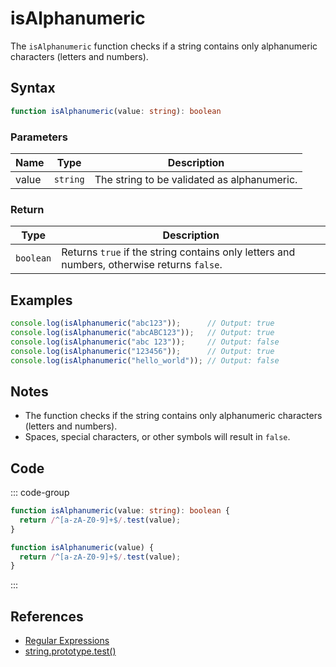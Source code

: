 # isAlphanumeric

The `isAlphanumeric` function checks if a string contains only alphanumeric characters (letters and numbers).

## Syntax

```typescript
function isAlphanumeric(value: string): boolean
```

### Parameters

| Name | Type     | Description                                  |
|------|----------|----------------------------------------------|
| value  | `string` | The string to be validated as alphanumeric. |

### Return

| Type     | Description                                  |
|----------|----------------------------------------------|
| `boolean` | Returns `true` if the string contains only letters and numbers, otherwise returns `false`. |

## Examples

```typescript
console.log(isAlphanumeric("abc123"));      // Output: true
console.log(isAlphanumeric("abcABC123"));   // Output: true
console.log(isAlphanumeric("abc 123"));     // Output: false
console.log(isAlphanumeric("123456"));      // Output: true
console.log(isAlphanumeric("hello_world")); // Output: false
```

## Notes

- The function checks if the string contains only alphanumeric characters (letters and numbers).
- Spaces, special characters, or other symbols will result in `false`.

## Code

::: code-group
```typescript
function isAlphanumeric(value: string): boolean {
  return /^[a-zA-Z0-9]+$/.test(value);
}
```

```javascript
function isAlphanumeric(value) {
  return /^[a-zA-Z0-9]+$/.test(value);
}
```
:::

## References

- [Regular Expressions](https://developer.mozilla.org/en-US/docs/Web/JavaScript/Guide/Regular_Expressions)
- [string.prototype.test()](https://developer.mozilla.org/en-US/docs/Web/JavaScript/Reference/Global_Objects/RegExp/test)
